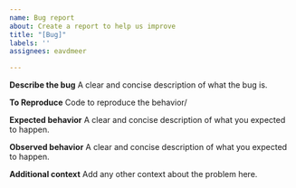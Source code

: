 ```yaml
---
name: Bug report
about: Create a report to help us improve
title: "[Bug]"
labels: ''
assignees: eavdmeer

---
```


**Describe the bug**
A clear and concise description of what the bug is.

**To Reproduce**
Code to reproduce the behavior/

**Expected behavior**
A clear and concise description of what you expected to happen.

**Observed behavior**
A clear and concise description of what you expected to happen.

**Additional context**
Add any other context about the problem here.
